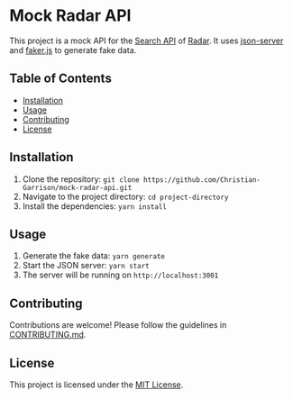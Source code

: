 # Mock Radar API

This project is a mock API for the [Search API](https://radar.com/documentation/api#search) of [Radar](https://radar.com/).
It uses [json-server](https://github.com/typicode/json-server) and [faker.js](https://fakerjs.dev/) to generate fake data.

## Table of Contents

- [Installation](#installation)
- [Usage](#usage)
- [Contributing](#contributing)
- [License](#license)

## Installation

1. Clone the repository: `git clone https://github.com/Christian-Garrison/mock-radar-api.git`
2. Navigate to the project directory: `cd project-directory`
3. Install the dependencies: `yarn install`

## Usage

1. Generate the fake data: `yarn generate`
2. Start the JSON server: `yarn start`
3. The server will be running on `http://localhost:3001`

## Contributing

Contributions are welcome! Please follow the guidelines in [CONTRIBUTING.md](CONTRIBUTING.md).

## License

This project is licensed under the [MIT License](LICENSE).
